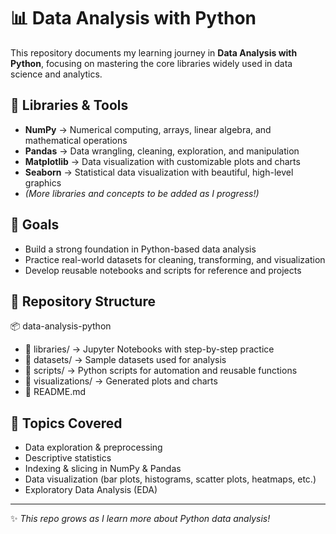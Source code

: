 # 📊 Data Analysis with Python  

This repository documents my learning journey in **Data Analysis with Python**, focusing on mastering the core libraries widely used in data science and analytics.  

## 🔧 Libraries & Tools  
- **NumPy** → Numerical computing, arrays, linear algebra, and mathematical operations  
- **Pandas** → Data wrangling, cleaning, exploration, and manipulation  
- **Matplotlib** → Data visualization with customizable plots and charts  
- **Seaborn** → Statistical data visualization with beautiful, high-level graphics  
- *(More libraries and concepts to be added as I progress!)*  

## 🚀 Goals  
- Build a strong foundation in Python-based data analysis  
- Practice real-world datasets for cleaning, transforming, and visualization  
- Develop reusable notebooks and scripts for reference and projects  

## 📂 Repository Structure  
📦 data-analysis-python
- 📂 libraries/ → Jupyter Notebooks with step-by-step practice
- 📂 datasets/ → Sample datasets used for analysis
- 📂 scripts/ → Python scripts for automation and reusable functions
- 📂 visualizations/ → Generated plots and charts
- 📜 README.md



## 🧠 Topics Covered  
- Data exploration & preprocessing  
- Descriptive statistics  
- Indexing & slicing in NumPy & Pandas  
- Data visualization (bar plots, histograms, scatter plots, heatmaps, etc.)  
- Exploratory Data Analysis (EDA)  

---

✨ *This repo grows as I learn more about Python data analysis!*  
